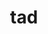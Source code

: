 ---
category: 3-letters
denotation: null
name: tad
reference_link: https://www.etymonline.com/word/tad
root_language: null
root_name: null
title: tad
type: free
word_sums:
- respelling: tad
  sum: 'Tad + '
---